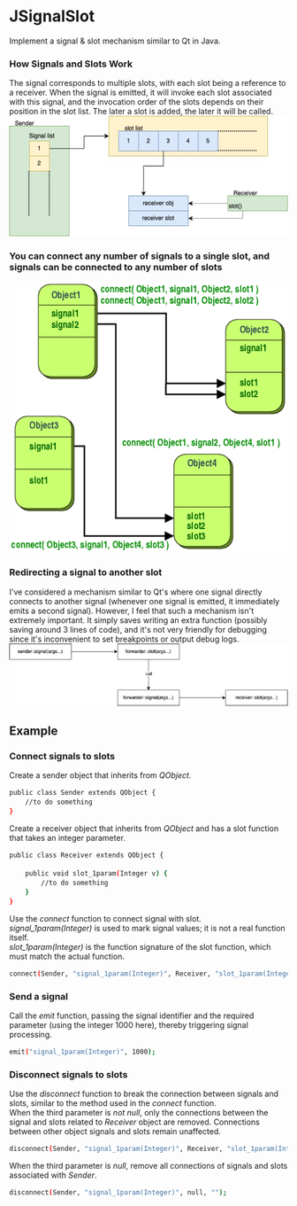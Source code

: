 # JSignalSlot  
  Implement a signal & slot mechanism similar to Qt in Java.  
  
### How Signals and Slots Work  
The signal corresponds to multiple slots, with each slot being a reference to a receiver. When the signal is emitted, it will invoke each slot associated with this signal, and the invocation order of the slots depends on their position in the slot list. The later a slot is added, the later it will be called.  
![image](https://github.com/kachuu/JSignalSlot/blob/main/SignalSlot1.jpg)  
  
### You can connect any number of signals to a single slot, and signals can be connected to any number of slots  
![image](https://github.com/kachuu/JSignalSlot/blob/main/abstract-connections.png)  
  
### Redirecting a signal to another slot  
I've considered a mechanism similar to Qt's where one signal directly connects to another signal (whenever one signal is emitted, it immediately emits a second signal). However, I feel that such a mechanism isn't extremely important. It simply saves writing an extra function (possibly saving around 3 lines of code), and it's not very friendly for debugging since it's inconvenient to set breakpoints or output debug logs.  
![image](https://github.com/kachuu/JSignalSlot/blob/main/SignalSlot.jpg)  
  
## Example  
### Connect signals to slots  
Create a sender object that inherits from *QObject*.  
```bash  
public class Sender extends QObject {
    //to do something
}
```  
  
Create a receiver object that inherits from *QObject* and has a slot function that takes an integer parameter.  
```bash  
public class Receiver extends QObject {

    public void slot_1param(Integer v) {
        //to do something
    }
}
```  
  
Use the *connect* function to connect signal with slot.  
*signal_1param(Integer)* is used to mark signal values; it is not a real function itself.  
*slot_1param(Integer)* is the function signature of the slot function, which must match the actual function.  
```bash  
connect(Sender, "signal_1param(Integer)", Receiver, "slot_1param(Integer)");
```  
  
### Send a signal  
Call the *emit* function, passing the signal identifier and the required parameter (using the integer 1000 here), thereby triggering signal processing.  
```bash  
emit("signal_1param(Integer)", 1000);
```  
  
### Disconnect signals to slots  
Use the *disconnect* function to break the connection between signals and slots, similar to the method used in the *connect* function.  
When the third parameter is *not null*, only the connections between the signal and slots related to *Receiver* object are removed. Connections between other object signals and slots remain unaffected.  
```bash  
disconnect(Sender, "signal_1param(Integer)", Receiver, "slot_1param(Integer)");
```  
  
When the third parameter is *null*, remove all connections of signals and slots associated with *Sender*.  
```bash  
disconnect(Sender, "signal_1param(Integer)", null, "");
```  
  

